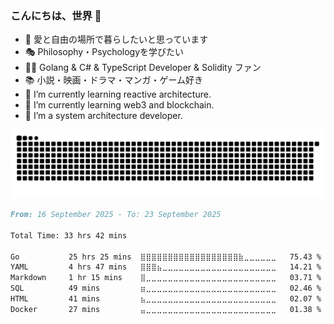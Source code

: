 <!--🚀🌍🌎🌏🗺🏆🎈🎆🎇🎥🎬📽📚📜📡🌟⛷📝📓📺💘🎭🔮🔯是一個擁有真誠，善良，勇敢品質的地球人，喜歡閱讀，旅行，熱愛開源，分享，希望社會變得更美好🗺🏆 
- 🔭 I’m currently working on design life 
- 😄  Pronouns: ...
- ⚡  Fun fact: ...
**charleszhn/charleszhn** is a ✨ _special_ ✨ repository because its `README.md` (this file) appears on your GitHub profile.

<img align="right" src="https://github-readme-stats.vercel.app/api?username=charleszhn&show_icons=true&hide_title=true&hide_border=true&locale=ja&hide=contribs&icon_color=CE1D2D&text_color=718096&bg_color=00000000&line_height=45" />

### こんにちは、世界 👋

- 🌌  愛と自由の場所で暮らしたいと思っています
- 🎭  Philosophy・Psychologyを学びたい
- 👨‍💻  C#&Java&JavaScript開発者＆Full Stack ファン
- 📚   小説・映画・ドラマ・マンガ・ゲーム好き
- 📡   I’m currently learning reactive architecture.
-->
<!--🚀🌍🌎🌏🗺🏆🎈🎆🎇🎥🎬📽📚📜📡🌟⛷📝📓📺💘🎭🔮🔯是一個擁有真誠，善良，勇敢品質的地球人，喜歡閱讀，旅行，熱愛開源，分享，希望社會變得更美好🗺🏆 
- 🔭 I’m currently working on design life 
- 😄  Pronouns: ...
- ⚡  Fun fact: ...
**charleszhn/charleszhn** is a ✨ _special_ ✨ repository because its `README.md` (this file) appears on your GitHub profile.


<img align="right" src="https:github-readme-stats.vercel.app/api?username=charleszhn&show_icons=true&hide_title=true&hide_border=true&locale=ja&hide=contribs&icon_color=CE1D2D&text_color=718096&bg_color=00000000&line_height=45" />

### Hello, World 👋

- 🌌 I want to live in a place of love and freedom
- 🎭 I want to learn Philosophy and Psychology
- 👨 💻 Golang & C# & TypeScript Developer & Solidity
- 📚 Novels, movies, dramas, manga, and games
- 📡   I’m currently learning reactive architecture.
- 🎡 Gakuno
- 🚀   I’m a system architecture developer.
- 🔭 I’m currently working on design life 
- 😄  Pronouns: ...
- ⚡  Fun fact: ...
**charleszhn/charleszhn** is a ✨ _special_ ✨ repository because its `README.md` (this file) appears on your GitHub profile.
[![wakatime](https://wakatime.com/badge/user/f5c86d5f-5dbf-44a2-b49b-083076d5f2bc.svg)](https://wakatime.com/@f5c86d5f-5dbf-44a2-b49b-083076d5f2bc)
<img align="right" src="https://github-readme-stats.vercel.app/api?username=charleszhn&show_icons=true&hide_title=true&hide_border=true&locale=ja&hide=contribs&icon_color=CE1D2D&text_color=718096&bg_color=00000000&line_height=45" />
-->
### こんにちは、世界 👋

- 🌌  愛と自由の場所で暮らしたいと思っています
- 🎭  Philosophy・Psychologyを学びたい
- 👨‍💻  Golang & C# & TypeScript Developer & Solidity ファン
- 📚   小説・映画・ドラマ・マンガ・ゲーム好き
- 📡   I’m currently learning reactive architecture.
- 🎡   I’m currently learning web3 and blockchain.
- 🚀   I’m a system architecture developer.


![Derick's github activity graph](https://raw.githubusercontent.com/DerickIT/DerickIT/output/github-contribution-grid-snake.svg)
 <!-- waka-box start -->
 <!-- waka-box end -->
<!--START_SECTION:waka-->

```markdown
From: 16 September 2025 - To: 23 September 2025

Total Time: 33 hrs 42 mins

Go           25 hrs 25 mins  ⣿⣿⣿⣿⣿⣿⣿⣿⣿⣿⣿⣿⣿⣿⣿⣿⣿⣿⣷⣀⣀⣀⣀⣀⣀   75.43 %
YAML         4 hrs 47 mins   ⣿⣿⣿⣦⣀⣀⣀⣀⣀⣀⣀⣀⣀⣀⣀⣀⣀⣀⣀⣀⣀⣀⣀⣀⣀   14.21 %
Markdown     1 hr 15 mins    ⣿⣀⣀⣀⣀⣀⣀⣀⣀⣀⣀⣀⣀⣀⣀⣀⣀⣀⣀⣀⣀⣀⣀⣀⣀   03.71 %
SQL          49 mins         ⣶⣀⣀⣀⣀⣀⣀⣀⣀⣀⣀⣀⣀⣀⣀⣀⣀⣀⣀⣀⣀⣀⣀⣀⣀   02.46 %
HTML         41 mins         ⣦⣀⣀⣀⣀⣀⣀⣀⣀⣀⣀⣀⣀⣀⣀⣀⣀⣀⣀⣀⣀⣀⣀⣀⣀   02.07 %
Docker       27 mins         ⣤⣀⣀⣀⣀⣀⣀⣀⣀⣀⣀⣀⣀⣀⣀⣀⣀⣀⣀⣀⣀⣀⣀⣀⣀   01.38 %
```

<!--END_SECTION:waka-->
